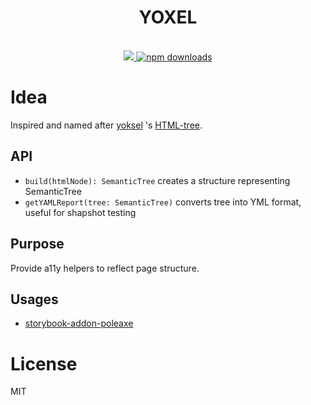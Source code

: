 <div align="center">
  <h1>YOXEL</h1>
  <br/>

  <a href="https://www.npmjs.com/package/yoxel">
    <img src="https://img.shields.io/npm/v/yoxel.svg?style=flat-square" />
  </a>

  <a href="https://www.npmjs.com/package/yoxel">
   <img src="https://img.shields.io/npm/dm/yoxel.svg" alt="npm downloads">
  </a>
 <br/>
</div>

# Idea

Inspired and named after [yoksel](https://github.com/yoksel) 's [HTML-tree](https://github.com/yoksel/html-tree).

## API

- `build(htmlNode): SemanticTree` creates a structure representing SemanticTree
- `getYAMLReport(tree: SemanticTree)` converts tree into YML format, useful for shapshot testing

## Purpose

Provide a11y helpers to reflect page structure.

## Usages

- [storybook-addon-poleaxe](https://github.com/theKashey/storybook-addon-poleaxe)

# License

MIT
